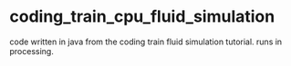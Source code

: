 # coding_train_cpu_fluid_simulation
code written in java from the coding train fluid simulation tutorial. runs in processing.
